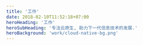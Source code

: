 ```yaml
---
title: '工作'
date: 2018-02-10T11:52:18+07:00
heroHeading: '工作'
heroSubHeading: '专注云原生, 助力下一代信息技术的发展.'
heroBackground: 'work/cloud-native-bg.png'
---
```

